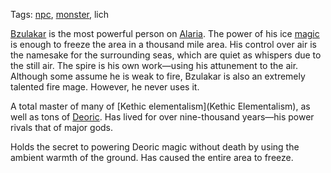 Tags: [npc](NPCs), [monster](Monsters), lich

[Bzulakar](Bzulakar) is the most powerful person on [Alaria](Alaria). The power of his ice [magic](Magic) is enough to freeze the area in a thousand mile area. His control over air is the namesake for the surrounding seas, which are quiet as whispers due to the still air. The spire is his own work—using his attunement to the air. Although some assume he is weak to fire, Bzulakar is also an extremely talented fire mage. However, he never uses it.

A total master of many of [Kethic elementalism](Kethic Elementalism), as well as tons of [Deoric](Deoric). Has lived for over nine-thousand years—his power rivals that of major gods.

Holds the secret to powering Deoric magic without death by using the ambient warmth of the ground. Has caused the entire area to freeze.